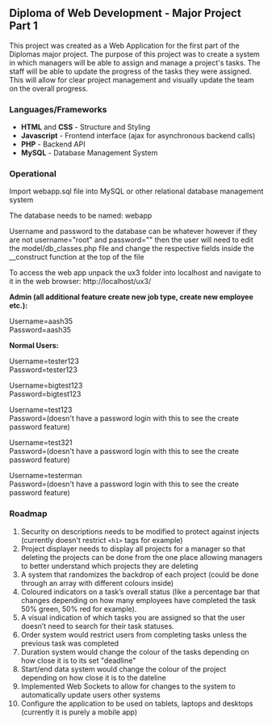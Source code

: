 ## Diploma of Web Development - Major Project Part 1

This project was created as a Web Application for the first part of the Diplomas major project. The purpose of this project was to create a system in which managers will be able to assign and manage a project's tasks. The staff will be able to update the progress of the tasks they were assigned. This will allow for clear project management and visually update the team on the overall progress.  

### Languages/Frameworks
* **HTML** and **CSS** - Structure and Styling 
* **Javascript** - Frontend interface (ajax for asynchronous backend calls) 
* **PHP** - Backend API 
* **MySQL** - Database Management System

### Operational

Import webapp.sql file into MySQL or other relational database management system 

The database needs to be named: webapp

Username and password to the database can be whatever however if they are not username="root" and password=""
then the user will need to edit the model/db_classes.php file and change the respective fields inside the
__construct function at the top of the file 

To access the web app unpack the ux3 folder into localhost and navigate to it in the web browser:
http://localhost/ux3/

**Admin (all additional feature create new job type, create new employee etc.):**  

Username=aash35  
Password=aash35  
  
**Normal Users:**  

Username=tester123  
Password=tester123  
  
Username=bigtest123  
Password=bigtest123  
  
Username=test123  
Password=(doesn't have a password login with this to see the create password feature)  
  
Username=test321  
Password=(doesn't have a password login with this to see the create password feature)  
  
Username=testerman  
Password=(doesn't have a password login with this to see the create password feature)  
  
### Roadmap  
1. Security on descriptions needs to be modified to protect against injects (currently doesn't restrict `<h1>` tags
   for example) 
2. Project displayer needs to display all projects for a manager so that deleting the projects can be done from 
   the one place allowing managers to better understand which projects they are deleting
3. A system that randomizes the backdrop of each project (could be done through an array with different colours 
   inside)
4. Coloured indicators on a task’s overall status (like a percentage bar that changes depending on how many 
   employees have completed the task 50% green, 50% red for example). 
5. A visual indication of which tasks you are 
   assigned so that the user doesn’t need to search for their task statuses.
6. Order system would restrict users from completing tasks unless the previous task was completed
7. Duration system would change the colour of the tasks depending on how close it is to its set "deadline"
8. Start/end data system would change the colour of the project depending on how close it is to the dateline
9. Implemented Web Sockets to allow for changes to the system to automatically update users other systems
10. Configure the application to be used on tablets, laptops and desktops (currently it is purely a mobile app)
